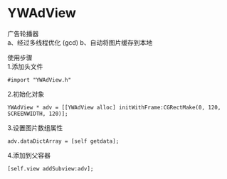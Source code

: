 # YWAdView
广告轮播器  
a、经过多线程优化  (gcd)
b、自动将图片缓存到本地  
  
使用步骤  
1.添加头文件
```
#import "YWAdView.h"
```
2.初始化对象
```
YWAdView * adv = [[YWAdView alloc] initWithFrame:CGRectMake(0, 120, SCREENWIDTH, 120)];
```
3.设置图片数组属性
```
adv.dataDictArray = [self getdata];
```
4.添加到父容器
```
[self.view addSubview:adv];
```

